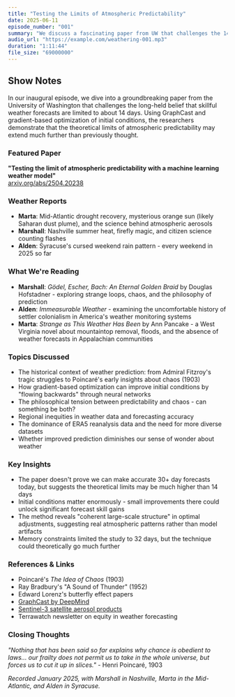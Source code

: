 ```yaml
---
title: "Testing the Limits of Atmospheric Predictability"
date: 2025-06-11
episode_number: "001"
summary: "We discuss a fascinating paper from UW that challenges the 14-day limit of weather prediction using machine learning, exploring chaos theory, initial conditions, and what it means for our relationship with the unknowable future."
audio_url: "https://example.com/weathering-001.mp3"
duration: "1:11:44"
file_size: "69000000"
---
```


## Show Notes

In our inaugural episode, we dive into a groundbreaking paper from the University of Washington that challenges the long-held belief that skillful weather forecasts are limited to about 14 days. Using GraphCast and gradient-based optimization of initial conditions, the researchers demonstrate that the theoretical limits of atmospheric predictability may extend much further than previously thought.

### Featured Paper

**"Testing the limit of atmospheric predictability with a machine learning weather model"**  
[arxiv.org/abs/2504.20238](https://arxiv.org/abs/2504.20238)

### Weather Reports

- **Marta**: Mid-Atlantic drought recovery, mysterious orange sun (likely Saharan dust plume), and the science behind atmospheric aerosols
- **Marshall**: Nashville summer heat, firefly magic, and citizen science counting flashes
- **Alden**: Syracuse's cursed weekend rain pattern - every weekend in 2025 so far

### What We're Reading

- **Marshall**: *Gödel, Escher, Bach: An Eternal Golden Braid* by Douglas Hofstadner - exploring strange loops, chaos, and the philosophy of prediction
- **Alden**: *Immeasurable Weather* - examining the uncomfortable history of settler colonialism in America's weather monitoring systems
- **Marta**: *Strange as This Weather Has Been* by Ann Pancake - a West Virginia novel about mountaintop removal, floods, and the absence of weather forecasts in Appalachian communities

### Topics Discussed

- The historical context of weather prediction: from Admiral Fitzroy's tragic struggles to Poincaré's early insights about chaos (1903)
- How gradient-based optimization can improve initial conditions by "flowing backwards" through neural networks
- The philosophical tension between predictability and chaos - can something be both?
- Regional inequities in weather data and forecasting accuracy
- The dominance of ERA5 reanalysis data and the need for more diverse datasets
- Whether improved prediction diminishes our sense of wonder about weather

### Key Insights

- The paper doesn't prove we can make accurate 30+ day forecasts today, but suggests the theoretical limits may be much higher than 14 days
- Initial conditions matter enormously - small improvements there could unlock significant forecast skill gains
- The method reveals "coherent large-scale structure" in optimal adjustments, suggesting real atmospheric patterns rather than model artifacts
- Memory constraints limited the study to 32 days, but the technique could theoretically go much further

### References & Links

- Poincaré's *The Idea of Chaos* (1903)
- Ray Bradbury's "A Sound of Thunder" (1952) 
- Edward Lorenz's butterfly effect papers
- [GraphCast by DeepMind](https://deepmind.google/discover/blog/graphcast-ai-model-for-faster-and-more-accurate-global-weather-forecasting/)
- [Sentinel-3 satellite aerosol products](https://sentinel.esa.int/web/sentinel/missions/sentinel-3)
- Terrawatch newsletter on equity in weather forecasting

### Closing Thoughts

*"Nothing that has been said so far explains why chance is obedient to laws... our frailty does not permit us to take in the whole universe, but forces us to cut it up in slices."* - Henri Poincaré, 1903

*Recorded January 2025, with Marshall in Nashville, Marta in the Mid-Atlantic, and Alden in Syracuse.*